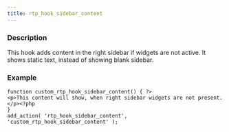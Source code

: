 ```yaml
---
title: rtp_hook_sidebar_content
---
```


### Description


This hook adds content in the right sidebar if widgets are not active. It shows static text, instead of showing blank sidebar.


### Example



    
    function custom_rtp_hook_sidebar_content() { ?>
    <p>This content will show, when right sidebar widgets are not present.</p><?php
    }
    add_action( 'rtp_hook_sidebar_content', 'custom_rtp_hook_sidebar_content' );
